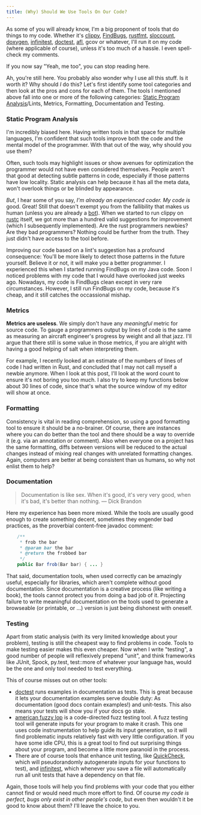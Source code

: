 ```yaml
---
title: (Why) Should We Use Tools On Our Code?
---
```


As some of you will already know, I'm a big proponent of tools that do things to my code. Whether it's [clippy](https://github.com/Manishearth/rust-clippy), [FindBugs](http://findbugs.sourceforge.net), [rustfmt](http://github.com/nrc/rustfmt), [sloccount](http://www.dwheeler.com/sloccount), [doxygen](http://www.stack.nl/~dimitri/doxygen), [infinitest](http://infinitest.github.io), [doctest](https://docs.python.org/2/library/doctest.html), [afl](http://lcamtuf.coredump.cx/afl), gcov or whatever, I'll run it on my code (where applicable of course), unless it's too much of a hassle. I even spell-check my comments.

If you now say "Yeah, me too", you can stop reading here.

Ah, you're still here. You probably also wonder why I use all this stuff. Is it worth it? Why should *I* do this? Let's first identify some tool categories and then look at the pros and cons for each of them. The tools I mentioned above fall into one or more of the following categories: [Static Program Analysis](https://en.wikipedia.org/wiki/Static_program_analysis)/Lints, Metrics, Formatting, Documentation and Testing.

### Static Program Analysis

I'm incredibly biased here. Having written tools in that space for multiple languages, I'm confident that such tools improve both the code and the mental model of the programmer. With that out of the way, why should you use them? 

Often, such tools may highlight issues or show avenues for optimization the programmer would not have even considered themselves. People aren't that good at detecting subtle patterns in code, especially if those patterns have low locality. Static analysis can help because it has all the meta data, won't overlook things or be blinded by appearance.

*But*, I hear some of you say, *I'm already an experienced coder. My code is* good. Great! Still that doesn't exempt you from the fallibility that makes us human (unless you are already a [bot](https://reddit.com/r/botsrights)). When we started to run clippy on [rustc](https://github.com/rust-lang/rust) itself, we got more than a hundred valid suggestions for improvement (which I subsequently implemented). Are the rust programmers newbies? Are they bad programmers? Nothing could be further from the truth. They just didn't have access to the tool before.

Improving our code based on a lint's suggestion has a profound consequence: You'll be more likely to detect those patterns in the future yourself. Believe it or not, it will make you a better programmer. I experienced this when I started running FindBugs on my Java code. Soon I noticed problems with my code that I would have overlooked just weeks ago. Nowadays, my code is FindBugs clean except in very rare circumstances. However, I still run FindBugs on my code, because it's cheap, and it still catches the occassional mishap.

### Metrics

**Metrics are useless**. We simply don't have any *meaningful* metric for source code. To gauge a programmers output by lines of code is the same as measuring an aircraft engineer's progress by weight and all that jazz. I'll argue that there still is some value in those metrics, if you are alright with having a good helping of salt when interpreting them.

For example, I recently looked at an estimate of the numbers of lines of code I had written in Rust, and concluded that I may not call myself a newbie anymore. When I look at this post, I'll look at the word count to ensure it's not boring you too much. I also try to keep my functions below about 30 lines of code, since that's what the source window of my editor will show at once.

### Formatting

Consistency is vital in reading comprehension, so using a good formatting tool to ensure it should be a no-brainer. Of course, there are instances where you can do better than the tool and there should be a way to override it (e.g. via an annotation or comment). Also when everyone on a project has the same formatting, diffs between versions will be reduced to the actual changes instead of mixing real changes with unrelated formatting changes. Again, computers are better at being consistent than us humans, so why not enlist them to help?

### Documentation

<blockquote>Documentation is like sex. When it's good, it's very very good, when it's bad, it's better than nothing. — Dick Brandon</blockquote>

Here my experience has been more mixed. While the tools are usually good enough to create something decent, sometimes they engender bad practices, as the proverbial content-free javadoc comment:

```java
    /**
     * frob the bar
     * @param bar the bar
     * @return the frobbed bar
     */
    public Bar frob(Bar bar) { ... }
```

That said, documentation tools, when used correctly can be amazingly useful, especially for libraries, which aren't complete without good documentation. Since documentation is a creative process (like writing a book), the tools cannot protect you from doing a bad job of it. Projecting failure to write meaningful documentation on the tools used to generate a browseable (or printable, or ...) version is just being dishonest with oneself.

### Testing

Apart from static analysis (with its very limited knowledge about your problem), testing is still the cheapest way to find problems in code. Tools to make testing easier makes this even cheaper. Now when I write "testing", a good number of people will reflexively prepend "unit", and think frameworks like JUnit, Spock, py.test, test::more of whatever your language has, would be the one and only tool needed to test everything.

This of course misses out on other tools:
* [doctest](https://docs.python.org/2/library/doctest.html) runs examples in documentation as tests. This is great because it lets your documentation examples serve double duty: As documentation (good docs contain examples!) and unit-tests. This also means your tests will show you if your docs go stale.
* [american fuzzy lop](http://lcamtuf.coredump.cx/afl) is a code-directed fuzz testing tool. A fuzz testing tool will generate inputs for your program to make it crash. This one uses code instrumentation to help guide its input generation, so it will find problematic inputs relatively fast with very little configuration. If you have some idle CPU, this is a great tool to find out surprising things about your program, and become a little more paranoid in the process.
* There are of course tools that enhance unit testing, like [QuickCheck](https://en.wikipedia.org/wiki/QuickCheck), which will pseudorandomly autogenerate inputs for your functions to test), and [infinitest](http://infinitest.github.io), which whenever you save a file will automatically run all unit tests that have a dependency on that file.

Again, those tools will help you find problems with your code that you either cannot find or would need much more effort to find. Of course *my code is perfect, bugs only exist in other people's code*, but even then wouldn't it be good to know about them? I'll leave the choice to you.
